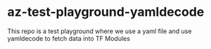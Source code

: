 # az-test-playground-yamldecode
This repo is a test playground where we use a yaml file and use yamldecode to fetch data into TF Modules
